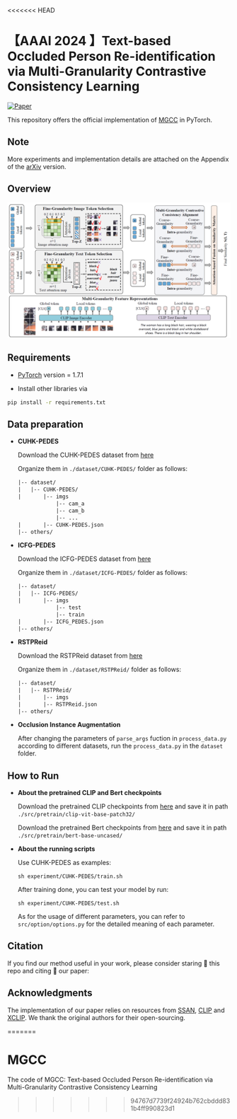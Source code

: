 <<<<<<< HEAD
# 【AAAI 2024 】Text-based Occluded Person Re-identification via Multi-Granularity Contrastive Consistency Learning
[![Paper](http://img.shields.io/badge/Paper-arxiv.2308.10045-FF6B6B.svg)](https://arxiv.org/abs/2308.10045)
</div>

This repository offers the official implementation of [MGCC](https://arxiv.org/abs/2308.10045) in PyTorch.

## Note 
More experiments and implementation details are attached on the Appendix of the [arXiv](https://arxiv.org/abs/2308.10045) version.

## Overview

<img src="img/framework.png">


## Requirements

*   [PyTorch](https://pytorch.org/ "PyTorch") version = 1.7.1

*   Install other libraries via

```bash
pip install -r requirements.txt
```
## Data preparation

*  **CUHK-PEDES**

    Download the CUHK-PEDES dataset from [here](https://github.com/ShuangLI59/Person-Search-with-Natural-Language-Description) 
    
    Organize them in `./dataset/CUHK-PEDES/` folder as follows:
    ~~~
    |-- dataset/
    |   |-- CUHK-PEDES/
    |       |-- imgs
                |-- cam_a
                |-- cam_b
                |-- ...
    |       |-- CUHK-PEDES.json
    |-- others/
    ~~~
 
*  **ICFG-PEDES**

    Download the ICFG-PEDES dataset from [here](https://github.com/zifyloo/SSAN)   

    Organize them in `./dataset/ICFG-PEDES/` folder as follows:

    ~~~
    |-- dataset/
    |   |-- ICFG-PEDES/
    |       |-- imgs
                |-- test
                |-- train 
    |       |-- ICFG_PEDES.json
    |-- others/
    ~~~
 
*  **RSTPReid**

    Download the RSTPReid dataset from [here](https://github.com/njtechcvlab/rstpreid-dataset)   

    Organize them in `./dataset/RSTPReid/` folder as follows:

    ~~~
    |-- dataset/
    |   |-- RSTPReid/
    |       |-- imgs
    |       |-- RSTPReid.json
    |-- others/
    ~~~

* **Occlusion Instance Augmentation**

  After changing the parameters of `parse_args` fuction in `process_data.py` according to different datasets, run the `process_data.py` in the `dataset` folder.

## How to Run

* **About the pretrained CLIP and Bert checkpoints**

  Download the pretrained CLIP checkpoints from [here](https://huggingface.co/openai/clip-vit-base-patch32) and save it in path `./src/pretrain/clip-vit-base-patch32/`

  Download the pretrained Bert checkpoints from [here](https://huggingface.co/bert-base-uncased) and save it in path `./src/pretrain/bert-base-uncased/`

* **About the running scripts**

  Use CUHK-PEDES as examples:
  ```
  sh experiment/CUHK-PEDES/train.sh
  ```
  After training done, you can test your model by run:
    ```
    sh experiment/CUHK-PEDES/test.sh
    ```
  As for the usage of different parameters, you can refer to `src/option/options.py` for the detailed meaning of each parameter.
  
## Citation

If you find our method useful in your work, please consider staring 🌟 this repo and citing 📑 our paper:

## Acknowledgments

The implementation of our paper relies on resources from [SSAN](https://github.com/zifyloo/SSAN), [CLIP](https://github.com/openai/CLIP) and [XCLIP](https://github.com/xuguohai/X-CLIP). We thank the original authors for their open-sourcing.

=======
# MGCC
The code of MGCC: Text-based Occluded Person Re-identification via Multi-Granularity Contrastive Consistency Learning
>>>>>>> 94767d7739f24924b762cbddd831b4ff990823d1
